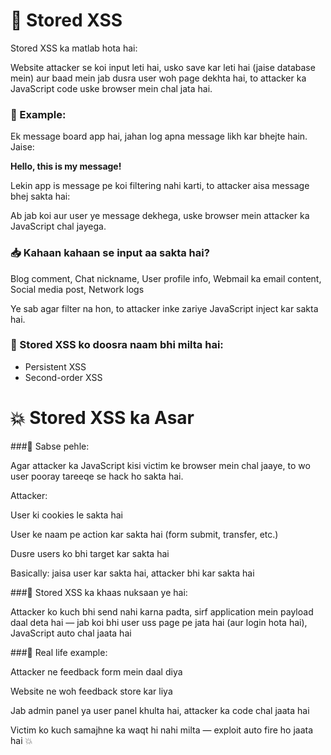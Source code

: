# 💾 Stored XSS 

Stored XSS ka matlab hota hai:

Website attacker se koi input leti hai, usko save kar leti hai (jaise database mein)
aur baad mein jab dusra user woh page dekhta hai, to attacker ka JavaScript code uske browser mein chal jata hai.

### 🧪 Example:

Ek message board app hai, jahan log apna message likh kar bhejte hain. Jaise:

**<p>Hello, this is my message!</p>**

Lekin app is message pe koi filtering nahi karti, to attacker aisa message bhej sakta hai:

**<p><script>alert('XSS!')</script></p>**

Ab jab koi aur user ye message dekhega, uske browser mein attacker ka JavaScript chal jayega.


### 📥 Kahaan kahaan se input aa sakta hai?

Blog comment, Chat nickname, User profile info, Webmail ka email content, Social media post, Network logs

Ye sab agar filter na hon, to attacker inke zariye JavaScript inject kar sakta hai.

### 📌 Stored XSS ko doosra naam bhi milta hai:

- Persistent XSS
- Second-order XSS

# 💥 Stored XSS ka Asar

###🧠 Sabse pehle:

Agar attacker ka JavaScript kisi victim ke browser mein chal jaaye, to wo user pooray tareeqe se hack ho sakta hai.

Attacker:

User ki cookies le sakta hai

User ke naam pe action kar sakta hai (form submit, transfer, etc.)

Dusre users ko bhi target kar sakta hai

Basically: jaisa user kar sakta hai, attacker bhi kar sakta hai

###🧨 Stored XSS ka khaas nuksaan ye hai:

Attacker ko kuch bhi send nahi karna padta, sirf application mein payload daal deta hai —
jab koi bhi user uss page pe jata hai (aur login hota hai), JavaScript auto chal jaata hai

###💬 Real life example:

Attacker ne feedback form mein **<script>...</script>** daal diya

Website ne woh feedback store kar liya

Jab admin panel ya user panel khulta hai, attacker ka code chal jaata hai

Victim ko kuch samajhne ka waqt hi nahi milta — exploit auto fire ho jaata hai 💥
